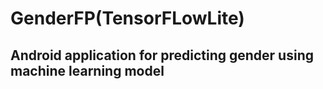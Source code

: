# GenderFP(TensorFLowLite)

## Android application for predicting gender using machine learning model
